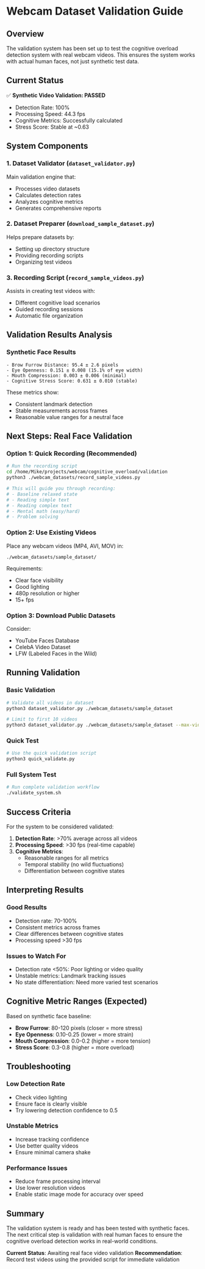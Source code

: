 # Webcam Dataset Validation Guide

## Overview

The validation system has been set up to test the cognitive overload detection system with real webcam videos. This ensures the system works with actual human faces, not just synthetic test data.

## Current Status

✅ **Synthetic Video Validation: PASSED**
- Detection Rate: 100%
- Processing Speed: 44.3 fps
- Cognitive Metrics: Successfully calculated
- Stress Score: Stable at ~0.63

## System Components

### 1. Dataset Validator (`dataset_validator.py`)
Main validation engine that:
- Processes video datasets
- Calculates detection rates
- Analyzes cognitive metrics
- Generates comprehensive reports

### 2. Dataset Preparer (`download_sample_dataset.py`)
Helps prepare datasets by:
- Setting up directory structure
- Providing recording scripts
- Organizing test videos

### 3. Recording Script (`record_sample_videos.py`)
Assists in creating test videos with:
- Different cognitive load scenarios
- Guided recording sessions
- Automatic file organization

## Validation Results Analysis

### Synthetic Face Results
```
- Brow Furrow Distance: 95.4 ± 2.6 pixels
- Eye Openness: 0.151 ± 0.008 (15.1% of eye width)
- Mouth Compression: 0.003 ± 0.006 (minimal)
- Cognitive Stress Score: 0.631 ± 0.010 (stable)
```

These metrics show:
- Consistent landmark detection
- Stable measurements across frames
- Reasonable value ranges for a neutral face

## Next Steps: Real Face Validation

### Option 1: Quick Recording (Recommended)
```bash
# Run the recording script
cd /home/Mike/projects/webcam/cognitive_overload/validation
python3 ./webcam_datasets/record_sample_videos.py

# This will guide you through recording:
# - Baseline relaxed state
# - Reading simple text
# - Reading complex text
# - Mental math (easy/hard)
# - Problem solving
```

### Option 2: Use Existing Videos
Place any webcam videos (MP4, AVI, MOV) in:
```
./webcam_datasets/sample_dataset/
```

Requirements:
- Clear face visibility
- Good lighting
- 480p resolution or higher
- 15+ fps

### Option 3: Download Public Datasets
Consider:
- YouTube Faces Database
- CelebA Video Dataset
- LFW (Labeled Faces in the Wild)

## Running Validation

### Basic Validation
```bash
# Validate all videos in dataset
python3 dataset_validator.py ./webcam_datasets/sample_dataset

# Limit to first 10 videos
python3 dataset_validator.py ./webcam_datasets/sample_dataset --max-videos 10
```

### Quick Test
```bash
# Use the quick validation script
python3 quick_validate.py
```

### Full System Test
```bash
# Run complete validation workflow
./validate_system.sh
```

## Success Criteria

For the system to be considered validated:

1. **Detection Rate**: >70% average across all videos
2. **Processing Speed**: >30 fps (real-time capable)
3. **Cognitive Metrics**: 
   - Reasonable ranges for all metrics
   - Temporal stability (no wild fluctuations)
   - Differentiation between cognitive states

## Interpreting Results

### Good Results
- Detection rate: 70-100%
- Consistent metrics across frames
- Clear differences between cognitive states
- Processing speed >30 fps

### Issues to Watch For
- Detection rate <50%: Poor lighting or video quality
- Unstable metrics: Landmark tracking issues
- No state differentiation: Need more varied test scenarios

## Cognitive Metric Ranges (Expected)

Based on synthetic face baseline:
- **Brow Furrow**: 80-120 pixels (closer = more stress)
- **Eye Openness**: 0.10-0.25 (lower = more strain)
- **Mouth Compression**: 0.0-0.2 (higher = more tension)
- **Stress Score**: 0.3-0.8 (higher = more overload)

## Troubleshooting

### Low Detection Rate
- Check video lighting
- Ensure face is clearly visible
- Try lowering detection confidence to 0.5

### Unstable Metrics
- Increase tracking confidence
- Use better quality videos
- Ensure minimal camera shake

### Performance Issues
- Reduce frame processing interval
- Use lower resolution videos
- Enable static image mode for accuracy over speed

## Summary

The validation system is ready and has been tested with synthetic faces. The next critical step is validation with real human faces to ensure the cognitive overload detection works in real-world conditions.

**Current Status**: Awaiting real face video validation
**Recommendation**: Record test videos using the provided script for immediate validation
